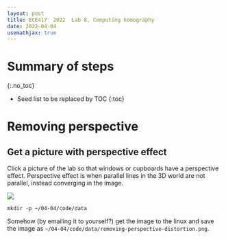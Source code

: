 ```yaml
---
layout: post
title: ECE417  2022  Lab 8, Computing homography
date: 2022-04-04
usemathjax: true
---
```


# Summary of steps
{:.no_toc}

* Seed list to be replaced by TOC
{:toc}

# Removing perspective


## Get a picture with perspective effect

Click a picture of the lab so that windows or cupboards
have a perspective effect. Perspective effect is when parallel lines in the 3D world are not parallel, instead converging in the image.

![](code/data/removing-perspective-distortion.png)

``` shellsession
mkdir -p ~/04-04/code/data
```

Somehow (by emailing it to yourself?) get the image to the linux and save the image as `~/04-04/code/data/removing-perspective-distortion.png`.
